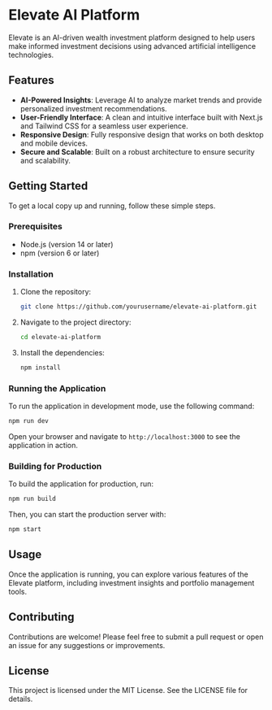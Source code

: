 # Elevate AI Platform

Elevate is an AI-driven wealth investment platform designed to help users make informed investment decisions using advanced artificial intelligence technologies.

## Features

- **AI-Powered Insights**: Leverage AI to analyze market trends and provide personalized investment recommendations.
- **User-Friendly Interface**: A clean and intuitive interface built with Next.js and Tailwind CSS for a seamless user experience.
- **Responsive Design**: Fully responsive design that works on both desktop and mobile devices.
- **Secure and Scalable**: Built on a robust architecture to ensure security and scalability.

## Getting Started

To get a local copy up and running, follow these simple steps.

### Prerequisites

- Node.js (version 14 or later)
- npm (version 6 or later)

### Installation

1. Clone the repository:
   ```bash
   git clone https://github.com/yourusername/elevate-ai-platform.git
   ```

2. Navigate to the project directory:
   ```bash
   cd elevate-ai-platform
   ```

3. Install the dependencies:
   ```bash
   npm install
   ```

### Running the Application

To run the application in development mode, use the following command:

```bash
npm run dev
```

Open your browser and navigate to `http://localhost:3000` to see the application in action.

### Building for Production

To build the application for production, run:

```bash
npm run build
```

Then, you can start the production server with:

```bash
npm start
```

## Usage

Once the application is running, you can explore various features of the Elevate platform, including investment insights and portfolio management tools.

## Contributing

Contributions are welcome! Please feel free to submit a pull request or open an issue for any suggestions or improvements.

## License

This project is licensed under the MIT License. See the LICENSE file for details.
